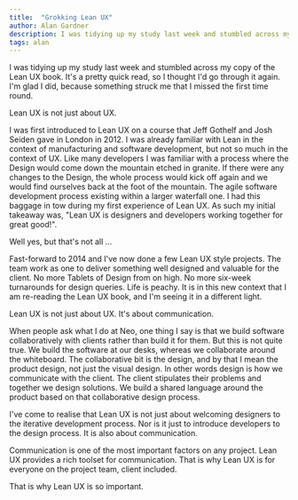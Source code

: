 ```yaml
---
title:  "Grokking Lean UX"
author: Alan Gardner
description: I was tidying up my study last week and stumbled across my copy of the Lean UX book. It's a pretty quick read, so I thought I'd go through it again. I'm glad I did, because something struck me that I missed the first time round.
tags: alan
---
```


I was tidying up my study last week and stumbled across my copy of the Lean UX book. It's a pretty quick read, so I thought I'd go through it again. I'm glad I did, because something struck me that I missed the first time round.

Lean UX is not just about UX.

I was first introduced to Lean UX on a course that Jeff Gothelf and Josh Seiden gave in London in 2012. I was already familiar with Lean in the context of manufacturing and software development, but not so much in the context of UX. Like many developers I was familiar with a process where the Design would come down the mountain etched in granite. If there were any changes to the Design, the whole process would kick off again and we would find ourselves back at the foot of the mountain. The agile software development process existing within a larger waterfall one. I had this baggage in tow during my first experience of Lean UX. As such my initial takeaway was, "Lean UX is designers and developers working together for great good!".

Well yes, but that's not all ...

Fast-forward to 2014 and I've now done a few Lean UX style projects. The team work as one to deliver something well designed and valuable for the client. No more Tablets of Design from on high. No more six-week turnarounds for design queries. Life is peachy. It is in this new context that I am re-reading the Lean UX book, and I'm seeing it in a different light.

Lean UX is not just about UX. It's about communication.

When people ask what I do at Neo, one thing I say is that we build software collaboratively with clients rather than build it for them. But this is not quite true. We build the software at our desks, whereas we collaborate around the whiteboard. The collaborative bit is the design, and by that I mean the product design, not just the visual design. In other words design is how we communicate with the client. The client stipulates their problems and together we design solutions. We build a shared language around the product based on that collaborative design process.

I've come to realise that Lean UX is not just about welcoming designers to the iterative development process. Nor is it just to introduce developers to the design process. It is also about communication.

Communication is one of the most important factors on any project. Lean UX provides a rich toolset for communication. That is why Lean UX is for everyone on the project team, client included.

That is why Lean UX is so important.
